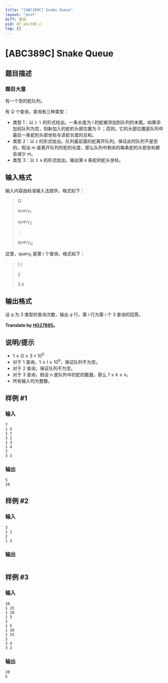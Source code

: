```yaml
---
title: "[ABC389C] Snake Queue"
layout: "post"
diff: 普及-
pid: AT_abc389_c
tag: []
---
```


# [ABC389C] Snake Queue

## 题目描述

### 题目大意

有一个空的蛇队列。

有 $Q$ 个查询，查询有三种类型：

- 类型 $1$：以 `1 l` 的形式给出。一条长度为 $l$ 的蛇被添加到队列的末尾。如果添加前队列为空，则新加入的蛇的头部位置为 $0$ ；否则，它的头部位置是队列中最后一条蛇的头部坐标与该蛇长度的总和。
- 类型 $2$：以 `2` 的形式给出。队列最前面的蛇离开队列。保证此时队列不是空的。假设 $m$ 是离开队列的蛇的长度，那么队列中剩余的每条蛇的头部坐标都会减少 $m$。
- 类型 $3$：以 `3 k` 的形式给出。输出第 $k$ 条蛇的蛇头坐标。

## 输入格式

输入内容由标准输入法提供，格式如下：


>$Q$
>
>$\text{query}_1$
>
>$\text{query}_2$
>
>$\vdots$
>
>$\text{query}_Q$


这里，$\text{query}_i$ 是第 $i$ 个查询，格式如下：

>$1$ $l$
>
>$2$
>
>$3$ $k$

## 输出格式

设 $q$ 为 $3$ 类型的查询次数，输出 $q$ 行，第 $i$ 行为第 $i$ 个 $3$ 查询的回答。

**Translate by [HG27895](https://www.luogu.com.cn/user/974959)。**

## 说明/提示

- $1 \leq Q \leq 3 \times 10^{5}$
- 对于 $1$ 查询，$1 \leq l \leq 10^{9}$，保证队列不为空。
- 对于 $2$ 查询，保证队列不为空。
- 对于 $3$ 查询，假设 $n$ 是队列中的蛇的数量，那么 $1 \leq k \leq n$。
- 所有输入均为整数。

## 样例 #1

### 输入

```
7
1 5
1 7
3 2
1 3
1 4
2
3 3
```

### 输出

```
5
10
```

## 样例 #2

### 输入

```
3
1 1
2
1 3
```

### 输出

```

```

## 样例 #3

### 输入

```
10
1 15
1 10
1 5
2
1 5
1 10
1 15
2
3 4
3 2
```

### 输出

```
20
5
```

